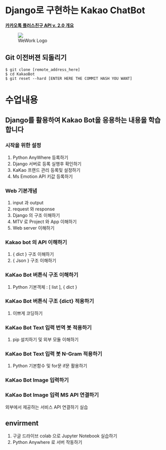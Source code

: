 # Django로 구현하는 Kakao ChatBot

[**카카오톡 플러스친구 API v. 2.0 개요**](https://github.com/plusfriend/auto_reply)

<figure class="align-center">
  <img src="http://scnews.co.kr/PEG/15286157107300.jpg">
  <figcaption>WeWork Logo</figcaption>
</figure>


## Git 이전버젼 되돌리기

```
$ git clone [remote_address_here]
$ cd KakaoBot
$ git reset --hard [ENTER HERE THE COMMIT HASH YOU WANT]
```


# 수업내용 

## Django를 활용하여 Kakao Bot을 응용하는 내용을 학습합니다

### 시작을 위한 설정

1. Python AnyWhere 등록하기 
2. Django 서버로 등록 실행후 확인하기 
3. KaKao 프랜드 관리 등록및 설정하기
4. Ms Emotion API 키값 등록하기


### Web 기본개념 
1. input 과 output
2. request 와 response
3. Django 의 구조 이해하기
4. MTV 로 Project 와 App 이해하기
5. Web server 이해하기


### Kakao bot 의 API 이해하기
1. { dict } 구조 이해하기
2. { Json } 구조 이해하기

### KaKao Bot 버튼식 구조 이해하기 
1. Python 기본객체 : [ list ], { dict }

### KaKao Bot 버튼식 구조 {dict} 적용하기
1. 이쁘게 코딩하기

### KaKao Bot Text 입력 번역 봇 적용하기 
1. pip 설치하기 및 외부 모듈 이해하기

### KaKao Bot Text 입력 봇 N-Gram 적용하기
1. Python 기본함수 및 for문 if문 활용하기

### KaKao Bot Image 입력하기

### KaKao Bot Image 입력 MS API 연결하기
외부에서 제공하는 서비스 API 연결하기 실습


## envirment

1. 구글 드라이브 colab 으로 Jupyter Notebook 실습하기
2. Python Anywhere 로 서버 작동하기